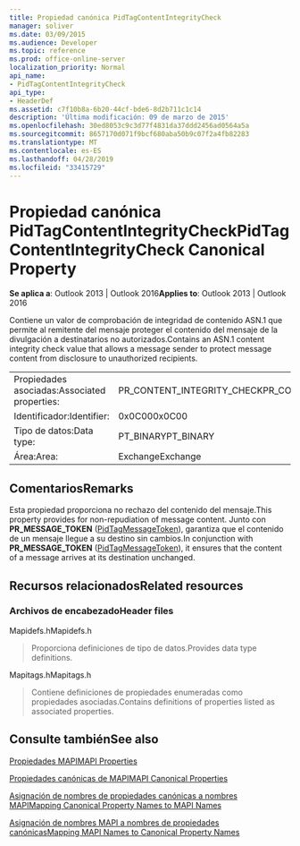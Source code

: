 ```yaml
---
title: Propiedad canónica PidTagContentIntegrityCheck
manager: soliver
ms.date: 03/09/2015
ms.audience: Developer
ms.topic: reference
ms.prod: office-online-server
localization_priority: Normal
api_name:
- PidTagContentIntegrityCheck
api_type:
- HeaderDef
ms.assetid: c7f10b8a-6b20-44cf-bde6-8d2b711c1c14
description: 'Última modificación: 09 de marzo de 2015'
ms.openlocfilehash: 30ed8053c9c3d77f4831da37ddd2456ad0564a5a
ms.sourcegitcommit: 8657170d071f9bcf680aba50b9c07f2a4fb82283
ms.translationtype: MT
ms.contentlocale: es-ES
ms.lasthandoff: 04/28/2019
ms.locfileid: "33415729"
---
```

# <a name="pidtagcontentintegritycheck-canonical-property"></a><span data-ttu-id="497e8-103">Propiedad canónica PidTagContentIntegrityCheck</span><span class="sxs-lookup"><span data-stu-id="497e8-103">PidTagContentIntegrityCheck Canonical Property</span></span>

  
  
<span data-ttu-id="497e8-104">**Se aplica a**: Outlook 2013 | Outlook 2016</span><span class="sxs-lookup"><span data-stu-id="497e8-104">**Applies to**: Outlook 2013 | Outlook 2016</span></span> 
  
<span data-ttu-id="497e8-105">Contiene un valor de comprobación de integridad de contenido ASN.1 que permite al remitente del mensaje proteger el contenido del mensaje de la divulgación a destinatarios no autorizados.</span><span class="sxs-lookup"><span data-stu-id="497e8-105">Contains an ASN.1 content integrity check value that allows a message sender to protect message content from disclosure to unauthorized recipients.</span></span>
  
|||
|:-----|:-----|
|<span data-ttu-id="497e8-106">Propiedades asociadas:</span><span class="sxs-lookup"><span data-stu-id="497e8-106">Associated properties:</span></span>  <br/> |<span data-ttu-id="497e8-107">PR_CONTENT_INTEGRITY_CHECK</span><span class="sxs-lookup"><span data-stu-id="497e8-107">PR_CONTENT_INTEGRITY_CHECK</span></span>  <br/> |
|<span data-ttu-id="497e8-108">Identificador:</span><span class="sxs-lookup"><span data-stu-id="497e8-108">Identifier:</span></span>  <br/> |<span data-ttu-id="497e8-109">0x0C00</span><span class="sxs-lookup"><span data-stu-id="497e8-109">0x0C00</span></span>  <br/> |
|<span data-ttu-id="497e8-110">Tipo de datos:</span><span class="sxs-lookup"><span data-stu-id="497e8-110">Data type:</span></span>  <br/> |<span data-ttu-id="497e8-111">PT_BINARY</span><span class="sxs-lookup"><span data-stu-id="497e8-111">PT_BINARY</span></span>  <br/> |
|<span data-ttu-id="497e8-112">Área:</span><span class="sxs-lookup"><span data-stu-id="497e8-112">Area:</span></span>  <br/> |<span data-ttu-id="497e8-113">Exchange</span><span class="sxs-lookup"><span data-stu-id="497e8-113">Exchange</span></span>  <br/> |
   
## <a name="remarks"></a><span data-ttu-id="497e8-114">Comentarios</span><span class="sxs-lookup"><span data-stu-id="497e8-114">Remarks</span></span>

<span data-ttu-id="497e8-115">Esta propiedad proporciona no rechazo del contenido del mensaje.</span><span class="sxs-lookup"><span data-stu-id="497e8-115">This property provides for non-repudiation of message content.</span></span> <span data-ttu-id="497e8-116">Junto con **PR_MESSAGE_TOKEN** ([PidTagMessageToken](pidtagmessagetoken-canonical-property.md)), garantiza que el contenido de un mensaje llegue a su destino sin cambios.</span><span class="sxs-lookup"><span data-stu-id="497e8-116">In conjunction with **PR_MESSAGE_TOKEN** ([PidTagMessageToken](pidtagmessagetoken-canonical-property.md)), it ensures that the content of a message arrives at its destination unchanged.</span></span>
  
## <a name="related-resources"></a><span data-ttu-id="497e8-117">Recursos relacionados</span><span class="sxs-lookup"><span data-stu-id="497e8-117">Related resources</span></span>

### <a name="header-files"></a><span data-ttu-id="497e8-118">Archivos de encabezado</span><span class="sxs-lookup"><span data-stu-id="497e8-118">Header files</span></span>

<span data-ttu-id="497e8-119">Mapidefs.h</span><span class="sxs-lookup"><span data-stu-id="497e8-119">Mapidefs.h</span></span>
  
> <span data-ttu-id="497e8-120">Proporciona definiciones de tipo de datos.</span><span class="sxs-lookup"><span data-stu-id="497e8-120">Provides data type definitions.</span></span>
    
<span data-ttu-id="497e8-121">Mapitags.h</span><span class="sxs-lookup"><span data-stu-id="497e8-121">Mapitags.h</span></span>
  
> <span data-ttu-id="497e8-122">Contiene definiciones de propiedades enumeradas como propiedades asociadas.</span><span class="sxs-lookup"><span data-stu-id="497e8-122">Contains definitions of properties listed as associated properties.</span></span>
    
## <a name="see-also"></a><span data-ttu-id="497e8-123">Consulte también</span><span class="sxs-lookup"><span data-stu-id="497e8-123">See also</span></span>



[<span data-ttu-id="497e8-124">Propiedades MAPI</span><span class="sxs-lookup"><span data-stu-id="497e8-124">MAPI Properties</span></span>](mapi-properties.md)
  
[<span data-ttu-id="497e8-125">Propiedades canónicas de MAPI</span><span class="sxs-lookup"><span data-stu-id="497e8-125">MAPI Canonical Properties</span></span>](mapi-canonical-properties.md)
  
[<span data-ttu-id="497e8-126">Asignación de nombres de propiedades canónicas a nombres MAPI</span><span class="sxs-lookup"><span data-stu-id="497e8-126">Mapping Canonical Property Names to MAPI Names</span></span>](mapping-canonical-property-names-to-mapi-names.md)
  
[<span data-ttu-id="497e8-127">Asignación de nombres MAPI a nombres de propiedades canónicas</span><span class="sxs-lookup"><span data-stu-id="497e8-127">Mapping MAPI Names to Canonical Property Names</span></span>](mapping-mapi-names-to-canonical-property-names.md)

